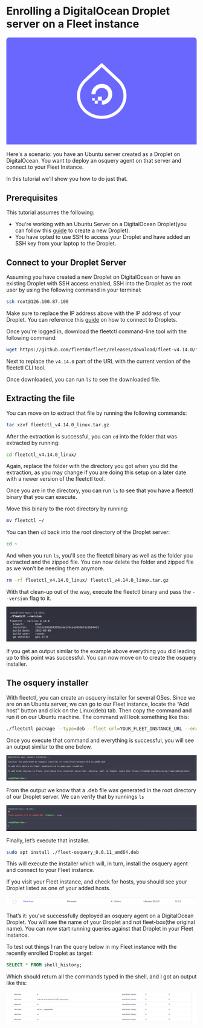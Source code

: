 # Enrolling a DigitalOcean Droplet server on a Fleet instance

![Enrolling a DigitalOcean Droplet server on a Fleet instance](../website/assets/images/articles/enrolling-a-digitalocean-droplet-server-on-a-fleet-instance-cover-1600x900@2x.jpg)

Here's a scenario: you have an Ubuntu server created as a Droplet on DigitalOcean. You want to deploy an osquery agent on that server and connect to your Fleet Instance.

In this tutorial we'll show you how to do just that.

## Prerequisites

This tutorial assumes the following:

* You're working with an Ubuntu Server on a DigitalOcean Droplet(you can follow this [guide](https://docs.digitalocean.com/products/droplets/how-to/create/) to create a new Droplet).
* You have opted to use SSH to access your Droplet and have added an SSH key from your laptop to the Droplet.

## Connect to your Droplet Server
Assuming you have created a new Droplet on DigitalOcean or have an existing Droplet with SSH access enabled, SSH into the Droplet as the root user by using the following command in your terminal:

```sh
ssh root@126.100.87.100
```

Make sure to replace the IP address above with the IP address of your Droplet. You can reference this [guide](https://docs.digitalocean.com/products/droplets/how-to/connect-with-ssh/) on how to connect to Droplets.


Once you're logged in, download the fleetctl command-line tool with the following command:

```sh
wget https://github.com/fleetdm/fleet/releases/download/fleet-v4.14.0/fleetctl_v4.14.0_linux.tar.gz
```

Next to replace the `v4.14.0` part of the URL with the current version of the fleetctl CLI tool.

Once downloaded, you can run `ls` to see the downloaded file.


## Extracting the file

You can move on to extract that file by running the following commands:

```sh
tar xzvf fleetctl_v4.14.0_linux.tar.gz
```

After the extraction is successful, you can `cd` into the folder that was extracted by running:

```sh
cd fleetctl_v4.14.0_linux/
```

Again, replace the folder with the directory you got when you did the extraction, as you may change if you are doing this setup on a later date with a newer version of the fleetctl tool.

Once you are in the directory, you can run `ls` to see that you have a fleetctl binary that you can execute.

Move this binary to the root directory by running:

```sh
mv fleetctl ~/
```

You can then `cd` back into the root directory of the Droplet server:

```sh
cd ~
```

And when you run `ls`, you'll see the fleetctl binary as well as the folder you extracted and the zipped file. You can now delete the folder and zipped file as we won’t be needing them anymore.

```sh
rm -rf fleetctl_v4.14.0_linux/ fleetctl_v4.14.0_linux.tar.gz
```

With that clean-up out of the way, execute the fleetctl binary and pass the `--version` flag to it.

![fleetctl version](../website/assets/images/articles/enrolling-a-digital-ocean-droplet-in-a-fleet-instance-fleetctl-version.png)

If you get an output similar to the example above everything you did leading up to this point was successful. You can now move on to create the osquery installer.

## The osquery installer

With fleetctl, you can create an osquery installer for several OSes. Since we are on an Ubuntu server, we can go to our Fleet instance, locate the “Add host” button and click on the Linux(deb) tab. Then copy the command and run it on our Ubuntu machine. The command will look something like this:

```sh
./fleetctl package --type=deb --fleet-url=YOUR_FLEET_INSTANCE_URL --enroll-secret=YOUR_ENROL_SECRET_KEY
```

Once you execute that command and everything is successful, you will see an output similar to the one below.

![Successfully generated an installer message](../website/assets/images/articles/enrolling-a-digital-ocean-droplet-in-a-fleet-instance-successfully-generated-an-installer.png)


From the output we know that a .deb file was generated in the root directory of our Droplet server. We can verify that by runnings `ls`

![The osquery installer](../website/assets/images/articles/enrolling-a-digital-ocean-droplet-in-a-fleet-instance-run-ls-to-see-installer.png)

Finally, let’s execute that installer.

```sh
sudo apt install ./fleet-osquery_0.0.11_amd64.deb
```

This will execute the installer which will, in turn, install the osquery agent and connect to your Fleet instance.

If you visit your Fleet instance, and check for hosts, you should see your Droplet listed as one of your added hosts.

![Droplet online in Fleet instance](../website/assets/images/articles/enrolling-a-digital-ocean-droplet-in-a-fleet-instance-droplet-on-your-fleet-instance.png)

That’s it: you’ve successfully deployed an osquery agent on a DigitalOcean Droplet. You will see the name of your Droplet and not fleet-box(the original name). You can now start running queries against that Droplet in your Fleet instance.

To test out things I ran the query below in my Fleet instance with the recently enrolled Droplet as target:

```sql
SELECT * FROM shell_history;
```

Which should return all the commands typed in the shell, and I got an output like this:

![Output of running a query on the shell_history table](../website/assets/images/articles/enrolling-a-digital-ocean-droplet-in-a-fleet-instance-shell-history.png)


<meta name="category" value="guides">
<meta name="authorGitHubUsername" value="DominusKelvin">
<meta name="authorFullName" value="Kelvin Omereshone">
<meta name="publishedOn" value="2022-05-26">
<meta name="articleTitle" value="Enrolling a DigitalOcean Droplet on a Fleet instance">
<meta name="articleImageUrl" value="../website/assets/images/articles/enrolling-a-digitalocean-droplet-server-on-a-fleet-instance-cover-1600x900@2x.jpg">